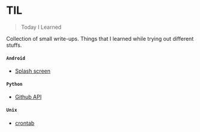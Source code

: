 # TIL
> Today I Learned 

Collection of small write-ups. Things that I learned while trying out different stuffs.

#### `Android`
  - [Splash screen](https://github.com/vinayakvivek/TIL/blob/master/android/splash_screen.md)
  
#### `Python`
  - [Github API](https://github.com/vinayakvivek/TIL/blob/master/python/update_file_using_github_api.md#update-file-using-github-api)
  
#### `Unix`
  - [crontab](https://github.com/vinayakvivek/TIL/blob/master/unix/crontabs.md#execute-a-script-periodically-using-cron)
